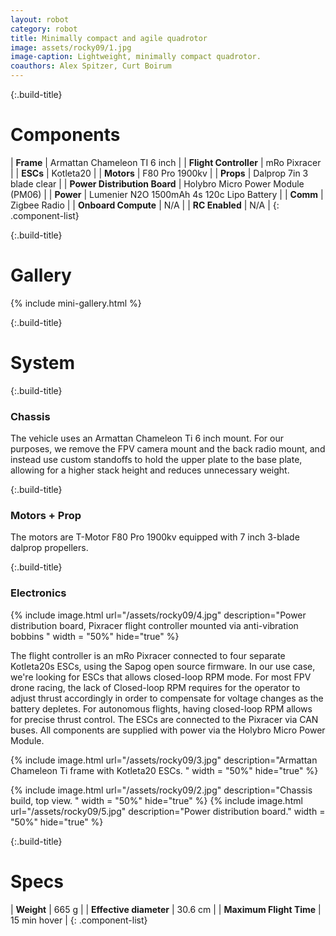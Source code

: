```yaml
---
layout: robot
category: robot
title: Minimally compact and agile quadrotor
image: assets/rocky09/1.jpg
image-caption: Lightweight, minimally compact quadrotor.
coauthors: Alex Spitzer, Curt Boirum
---
```

{:.build-title}
# Components

| **Frame**                    | Armattan Chameleon TI   6 inch                 |
| **Flight Controller**        | mRo Pixracer |
| **ESCs**                     | Kotleta20                                 |
| **Motors**                   | F80 Pro 1900kv                            |
| **Props**                    | Dalprop 7in 3 blade clear                 |
| **Power Distribution Board** | Holybro Micro Power Module (PM06)         |
| **Power**                    | Lumenier N2O 1500mAh 4s 120c Lipo Battery |
| **Comm**                     | Zigbee Radio                              |
| **Onboard Compute**          | N/A                             |
| **RC Enabled**               | N/A       |
{: .component-list}

{:.build-title}

# Gallery
{% include mini-gallery.html %}

{:.build-title}
# System

{:.build-title}
### Chassis
The vehicle uses an Armattan Chameleon Ti 6 inch mount. For our purposes, we remove the FPV camera mount and the back radio mount, and instead use custom standoffs to hold the upper plate to the base plate, allowing for a higher stack height and reduces unnecessary weight.

{:.build-title}
### Motors + Prop
The motors are T-Motor F80 Pro 1900kv equipped with 7 inch 3-blade dalprop propellers.

{:.build-title}
### Electronics

{% include image.html url="/assets/rocky09/4.jpg" description="Power distribution board, Pixracer flight controller mounted via anti-vibration bobbins " width = "50%" hide="true" %}

The flight controller is an mRo Pixracer connected to four separate Kotleta20s ESCs, using the Sapog open source firmware. In our use case, we're looking for ESCs that allows closed-loop RPM mode. For most FPV drone racing, the lack of Closed-loop RPM requires for the operator to adjust thrust accordingly in order to compensate for voltage changes as the battery depletes. For autonomous flights, having closed-loop RPM allows for precise thrust control. The ESCs are connected to the Pixracer via CAN buses.
All components are supplied with power via the Holybro Micro Power Module.

{% include image.html url="/assets/rocky09/3.jpg" description="Armattan Chameleon Ti frame with Kotleta20 ESCs. " width = "50%" hide="true" %}

{% include image.html url="/assets/rocky09/2.jpg" description="Chassis build, top view. " width = "50%" hide="true" %}
{% include image.html url="/assets/rocky09/5.jpg" description="Power distribution board." width = "50%"  hide="true" %}

{:.build-title}
# Specs

| **Weight**                    |    665 g                  |
| **Effective diameter**        | 30.6 cm                    |
| **Maximum Flight Time**        | 15 min hover                    |
{: .component-list}
